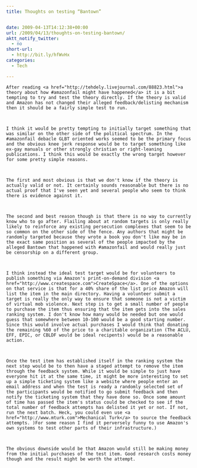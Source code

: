 ```yaml
---
title: Thoughts on testing “Bantown”


date: 2009-04-13T14:12:38+00:00
url: /2009/04/13/thoughts-on-testing-bantown/
aktt_notify_twitter:
  - no
short-url:
  - http://bit.ly/hfWvHx
categories:
  - Tech

---
```

<div class='microid-mailto+http:sha1:95320beb549516ea207e63685366c2c540f6126e'>
  
    After reading <a href="http://tehdely.livejournal.com/88823.html">a theory about how #amazonfail might have happened</a> it is a bit tempting to try and test the theory directly. If the theory is valid and Amazon has not changed their alleged feedback/delisting mechanism then it should be a fairly simple test to run.
  
  
  
    I think it would be pretty tempting to initially target something that was similar on the other side of the political spectrum. In the #amazonfail debacle GLBT oriented works seemed to be the primary focus and the obvious knee jerk response would be to target something like ex-gay manuals or other strongly christian or right-leaning publications. I think this would be exactly the wrong target however for some pretty simple reasons.
  
  
  
    The first and most obvious is that we don't know if the theory is actually valid or not. It certainly sounds reasonable but there is no actual proof that I've seen yet and several people who seem to think there is evidence against it.
  
  
  
    The second and best reason though is that there is no way to currently know who to go after. Flailing about at random targets is only really likely to reinforce any existing persecution complexes that seem to be so common on the other side of the fence. Any authors that might be randomly targeted because they wrote a book you don't like may be in the exact same position as several of the people impacted by the alleged Bantown that happened with #amazonfail and would really just be censorship on a different group.
  
  
  
    I think instead the ideal test target would be for volunteers to publish something via Amazon's print-on-demand division <a href="http://www.createspace.com">CreateSpace</a>. One of the options on that service is that for a 40% share of the list price Amazon will list the item in the main directory. Having a volunteer submit a target is really the only way to ensure that someone is not a victim of virtual mob violence. Next step is to get a small number of people to purchase the item thus ensuring that the item gets into the sales ranking system. I don't know how many would be needed but one would guess that somewhere between 10-100 would be a good starting number. Since this would involve actual purchases I would think that donating the remaining %60 of the price to a charitable organization (The ACLU, EFF, EPIC, or CBLDF would be ideal recipents) would be a reasonable action.
  
  
  
    Once the test item has established itself in the ranking system the next step would be to then have a staged attempt to remove the item through the feedback system. While it would be simple to just have everyone hit it at the same time, it might be more interesting to set up a simple ticketing system like a website where people enter an email address and when the test is ready a randomly selected set of the participants would be notified to go submit feedback and then notify the ticketing system that they have done so. Once some amount of time has passed the item's status could be checked to see if the total number of feedback attempts has delisted it yet or not. If not, run the next batch. Heck, you could even use <a href="http://www.mturk.com">Mechanical Turk</a> to source the feedback attempts. )For some reason I find it perversely funny to use Amazon's own systems to test other parts of their infrastructure.)
  
  
  
    The obvious downside would be that Amazon would still be making money from the initial purchases of the test item. Good research costs money though and the result might be worth the attempt.
  
